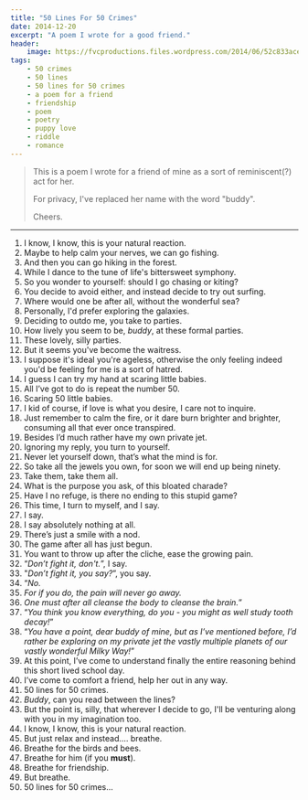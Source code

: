 ```yaml
---
title: "50 Lines For 50 Crimes"
date: 2014-12-20
excerpt: "A poem I wrote for a good friend."
header:
    image: https://fvcproductions.files.wordpress.com/2014/06/52c833ace4b0df7dc79c740a.png?w=800&h=340&crop=1
tags:
    - 50 crimes
    - 50 lines
    - 50 lines for 50 crimes
    - a poem for a friend
    - friendship
    - poem
    - poetry
    - puppy love
    - riddle
    - romance
---
```


> This is a poem I wrote for a friend of mine as a sort of
> reminiscent(?) act for her.
>
> For privacy, I've replaced her name with the word "buddy".
>
> Cheers.

------------------------------------------------------------------------

1. I know, I know, this is your natural reaction.
2. Maybe to help calm your nerves, we can go fishing.
3. And then you can go hiking in the forest.
4.  While I dance to the tune of life's bittersweet symphony.
5.  So you wonder to yourself: should I go chasing or kiting?
6.  You decide to avoid either, and instead decide to try out surfing.
7.  Where would one be after all, without the wonderful sea?
8.  Personally, I'd prefer exploring the galaxies.
9.  Deciding to outdo me, you take to parties.
10. How lively you seem to be, *buddy*, at these formal parties.
11. These lovely, silly parties.
12. But it seems you've become the waitress.
13. I suppose it's ideal you're ageless, otherwise the only feeling
    indeed you'd be feeling for me is a sort of hatred.
14. I guess I can try my hand at scaring little babies.
15. All I’ve got to do is repeat the number 50.
16. Scaring 50 little babies.
17. I kid of course, if love is what you desire, I care not to inquire.
18. Just remember to calm the fire, or it dare burn brighter and
    brighter, consuming all that ever once transpired.
19. Besides I’d much rather have my own private jet.
20. Ignoring my reply, you turn to yourself.
21. Never let yourself down, that’s what the mind is for.
22. So take all the jewels you own, for soon we will end up being
    ninety.
23. Take them, take them all.
24. What is the purpose you ask, of this bloated charade?
25. Have I no refuge, is there no ending to this stupid game?
26. This time, I turn to myself, and I say.
27. I say.
28. I say absolutely nothing at all.
29. There’s just a smile with a nod.
30. The game after all has just begun.
31. You want to throw up after the cliche, ease the growing pain.
32. “*Don’t fight it, don't.*”, I say.
33. "*Don’t fight it, you say?*”, you say.
34. “*No.*
35. *For if you do, the pain will never go away.*
36. *One must after all cleanse the body to cleanse the brain.*”
37. “*You think you know everything, do you - you might as well study
    tooth decay!*”
38. “*You have a point, dear buddy of mine, but as I’ve mentioned
    before, I’d rather be exploring on my private jet the vastly
    multiple planets of our vastly wonderful Milky Way!*”
39. At this point, I’ve come to understand finally the entire reasoning
    behind this short lived school day.
40. I’ve come to comfort a friend, help her out in any way.
41. 50 lines for 50 crimes.
42. *Buddy*, can you read between the lines?
43. But the point is, silly, that wherever I decide to go, I'll be
    venturing along with you in my imagination too.
44. I know, I know, this is your natural reaction.
45. But just relax and instead.... breathe.
46. Breathe for the birds and bees.
47. Breathe for him (if you **must**).
48. Breathe for friendship.
49. But breathe.
50. 50 lines for 50 crimes...
